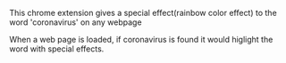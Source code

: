 This chrome extension gives a special effect(rainbow color effect) to the word 'coronavirus' on any webpage

When a web page is loaded, if coronavirus is found it would higlight the word with special effects.
